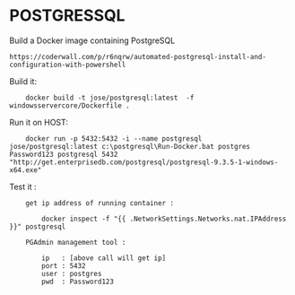 # POSTGRESSQL

Build a Docker image containing PostgreSQL

    https://coderwall.com/p/r6nqrw/automated-postgresql-install-and-configuration-with-powershell


Build it:

```
    docker build -t jose/postgresql:latest  -f windowsservercore/Dockerfile .
```


Run it on HOST:

```
    docker run -p 5432:5432 -i --name postgresql jose/postgresql:latest c:\postgresql\Run-Docker.bat postgres Password123 postgresql 5432 "http://get.enterprisedb.com/postgresql/postgresql-9.3.5-1-windows-x64.exe"
```

Test it :

```
    get ip address of running container :  

        docker inspect -f "{{ .NetworkSettings.Networks.nat.IPAddress }}" postgresql

    PGAdmin management tool :

        ip   : [above call will get ip]
        port : 5432
        user : postgres
        pwd  : Password123

```